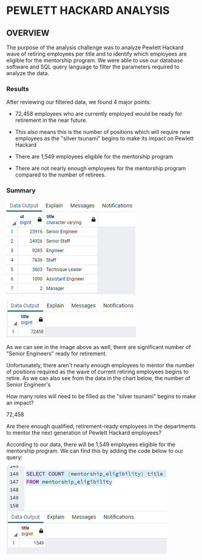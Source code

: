 # **PEWLETT HACKARD ANALYSIS**

## **OVERVIEW**

The purpose of the analysis challenge was to analyze Pewlett Hackard wave of retiring employees per title and to identify which employees are eligible for the mentorship program. We were able to use our database software and SQL query language to filter the parameters required to analyze the data.

### **Results**

After reviewing our filtered data, we found 4 major points:

* 72,458 employees who are currently employed would be ready for retirement in the near future.

* This also means this is the number of positions which will require new employees as the "silver tsunami" begins to make its impact on Pewlett Hackard

* There are 1,549 employees eligible for the mentorship program

* There are not nearly enough employees for the mentorship program compared to the number of retirees. 

### **Summary**

![retiring_titles](https://github.com/rainmannyc/Pewlett-Hackard-Analysis/blob/b42359204009a438fe31363f9d5b401516dda887/Analysis%20Projects%20Folder/Pewlett-Hackard-Analysis%20Folder/retiring_titles_count.png)

![retiring_totals](https://github.com/rainmannyc/Pewlett-Hackard-Analysis/blob/b42359204009a438fe31363f9d5b401516dda887/Analysis%20Projects%20Folder/Pewlett-Hackard-Analysis%20Folder/retiring_titles_total.png)

As we can see in the image above as well, there are significant number of "Senior Engineers" ready for retirement. 

Unfortunately, there aren't nearly enough employees to mentor the number of positions required as the wave of current retiring employees begins to retire. As we can also see from the data in the chart below, the number of Senior Engineer's 


How many roles will need to be filled as the "silver tsunami" begins to make an impact? 

72,458

Are there enough qualified, retirement-ready employees in the departments to mentor the next generation of Pewlett Hackard employees? 

According to our data, there will be 1,549 employees eligible for the mentorship program. We can find this by adding the code below to our query:

![mentorship_eligibility](https://github.com/rainmannyc/Pewlett-Hackard-Analysis/blob/b42359204009a438fe31363f9d5b401516dda887/Analysis%20Projects%20Folder/Pewlett-Hackard-Analysis%20Folder/mentorship_count.png)
